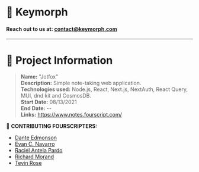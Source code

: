 # 💙 Keymorph

#### Reach out to us at: contact@keymorph.com

<hr>

# :speech_balloon: Project Information

> **Name:** "Jotfox"  
> **Description:** Simple note-taking web application.  
> **Technologies used:** Node.js, React, Next.js, NextAuth, React Query, MUI, dnd kit and CosmosDB.  
> **Start Date:** 08/13/2021  
> **End Date:** --  
> **Links:** https://www.notes.fourscript.com/

:busts_in_silhouette: **CONTRIBUTING FOURSCRIPTERS:**

- [Dante Edmonson](https://www.linkedin.com/in/dante-edmonson-38823518a/)
- [Evan C. Navarro](https://www.linkedin.com/in/evancnavarro/)
- [Raciel Antela Pardo](https://www.linkedin.com/in/racielap/)
- [Richard Morand](https://www.linkedin.com/in/richard-m-7a5235208/)
- [Tevin Rose](https://www.linkedin.com/in/tevinrose/)
